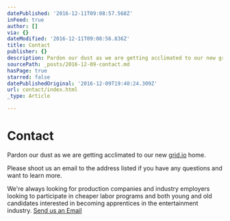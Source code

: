 ```yaml
---
datePublished: '2016-12-11T09:08:57.568Z'
inFeed: true
author: []
via: {}
dateModified: '2016-12-11T09:08:56.836Z'
title: Contact
publisher: {}
description: Pardon our dust as we are getting acclimated to our new grid.io home.
sourcePath: _posts/2016-12-09-contact.md
hasPage: true
starred: false
datePublishedOriginal: '2016-12-09T19:40:24.309Z'
url: contact/index.html
_type: Article

---
```

# **Contact**

Pardon our dust as we are getting acclimated to our new [grid.io][0] home.

Please shoot us an email to the address listed if you have any questions and want to learn more.

We're always looking for production companies and industry employers looking to participate in cheaper labor programs and both young and old candidates interested in becoming apprentices in the entertainment industry.
[Send us an Email][1]

[0]: https://thegrid.io/ "thegrid"
[1]: http://mailto:ambassadorofstyle@gmail.com/